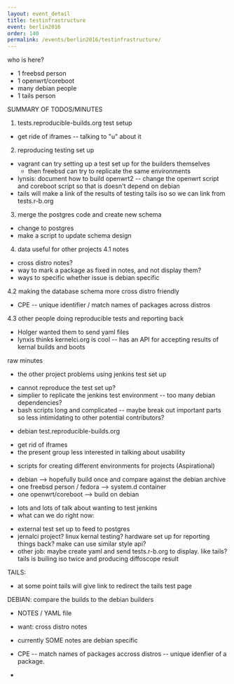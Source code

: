 ```yaml
---
layout: event_detail
title: testinfrastructure
event: berlin2016
order: 140
permalink: /events/berlin2016/testinfrastructure/
---
```


who is here?

- 1 freebsd person 
- 1 openwrt/coreboot
- many debian people
- 1 tails person

SUMMARY OF TODOS/MINUTES

1. tests.reproducible-builds.org test setup
- get ride of iframes -- talking to "u" about it

2. reproducing testing set up
- vagrant can try setting up a test set up for the builders themselves
   - then freebsd can try to replicate the same environments
- lynsis: document how to build openwrt2 -- change the openwrt script and coreboot script so that is doesn't depend on debian
- tails will make a link of the results of testing tails iso so we can link from tests.r-b.org

3. merge the postgres code and create new schema
- change to postgres
- make a script to update schema design

4. data useful for other projects
4.1 notes
- cross distro notes?
- way to mark a package as fixed in notes, and not display them?
- ways to specific whether issue is debian specific

4.2 making the database schema more cross distro friendly
- CPE -- unique identifier / match names of packages across distros

4.3 other people doing reproducible tests and reporting back
- Holger wanted them to send yaml files
- lynxis thinks kernelci.org is cool -- has an API for accepting results of kernal builds and boots


raw minutes

* the other project problems using jenkins test set up
- cannot reproduce the test set up?
- simplier to replicate the jenkins test environment -- too many debian dependencies?
- bash scripts long and complicated -- maybe break out important parts so less intimidating to other potential contributors?

* debian test.reproducible-builds.org
- get rid of iframes
- the present group less interested in talking about usability
* scripts for creating different environments for projects (Aspirational)
- debian
--> hopefully build once and compare against the debian archive
- one freebsd person / fedora
--> system.d container
- one openwrt/coreboot
--> build on debian

* lots and lots of talk about wanting to test jenkins
* what can we do right now:
- external test set up to feed to postgres
- jernalci project? linux kernal testing? hardware set up for reporting things back? make can use similar style api?
- other job: maybe create yaml and send tests.r-b.org to display. like tails? tails is builing iso twice and producing diffoscope result

TAILS:
-  at some point tails will give link to redirect the tails test page 

DEBIAN: 
compare the builds to the debian builders
* NOTES / YAML file
- want: cross distro notes
- currently SOME notes are debian specific
- CPE -- match names of packages accross distros -- unique idenfier of a package.

-





